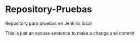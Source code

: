 # Repository-Pruebas
Repository para pruebas en Jenkins local

This is just an excuse sentence to make a change and commit
